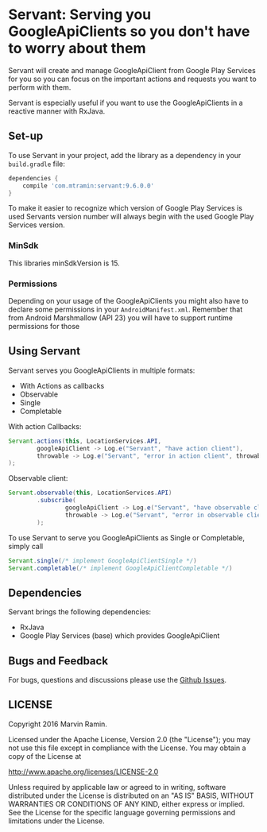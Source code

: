 # Servant: Serving you GoogleApiClients so you don't have to worry about them

Servant will create and manage GoogleApiClient from Google Play Services for you so you can
focus on the important actions and requests you want to perform with them.

Servant is especially useful if you want to use the GoogleApiClients in a reactive manner with
RxJava.

## Set-up

To use Servant in your project, add the library as a dependency in your `build.gradle` file:
```groovy
dependencies {
    compile 'com.mtramin:servant:9.6.0.0'
}
```

To make it easier to recognize which version of Google Play Services is used Servants version
 number will always begin with the used Google Play Services version.

### MinSdk

This libraries minSdkVersion is 15.

### Permissions

Depending on your usage of the GoogleApiClients you might also have to declare some permissions
 in your `AndroidManifest.xml`. Remember that from Android Marshmallow (API 23) you will have to
 support runtime permissions for those

## Using Servant

Servant serves you GoogleApiClients in multiple formats:
- With Actions as callbacks
- Observable
- Single
- Completable


With action Callbacks:
``` java
Servant.actions(this, LocationServices.API,
        googleApiClient -> Log.e("Servant", "have action client"),
        throwable -> Log.e("Servant", "error in action client", throwable)
);
```

Observable client:
``` java
Servant.observable(this, LocationServices.API)
        .subscribe(
                googleApiClient -> Log.e("Servant", "have observable client"),
                throwable -> Log.e("Servant", "error in observable client", throwable)
        );
```

To use Servant to serve you GoogleApiClients as Single or Completable, simply call
``` java
Servant.single(/* implement GoogleApiClientSingle */)
Servant.completable(/* implement GoogleApiClientCompletable */)
```

## Dependencies

Servant brings the following dependencies:

- RxJava
- Google Play Services (base) which provides GoogleApiClient

## Bugs and Feedback

For bugs, questions and discussions please use the [Github Issues](https://github.com/mauin/Servant/issues).

## LICENSE

Copyright 2016 Marvin Ramin.

Licensed under the Apache License, Version 2.0 (the "License");
you may not use this file except in compliance with the License.
You may obtain a copy of the License at

<http://www.apache.org/licenses/LICENSE-2.0>

Unless required by applicable law or agreed to in writing, software
distributed under the License is distributed on an "AS IS" BASIS,
WITHOUT WARRANTIES OR CONDITIONS OF ANY KIND, either express or implied.
See the License for the specific language governing permissions and
limitations under the License.